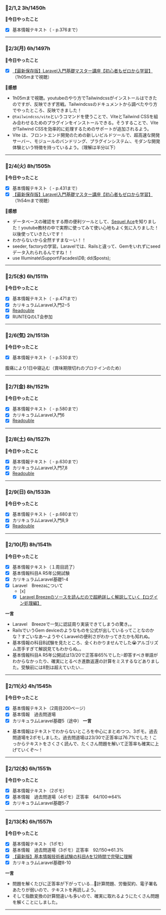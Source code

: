 ### 🍓2/1,2  3h/1450h
**🐰今日やったこと**
- [x] 基本情報テキスト（ - p.376まで）
***
### 🍓2/3(月) 6h/1497h
**🐰今日やったこと**
- [x] [【最新保存版】Laravel入門基礎マスター講座【初心者もゼロから学習】
](https://www.youtube.com/watch?v=SXjrlVs5Tnk)（1h05mまで視聴）

**🐣感想**

- 1h05mまで視聴。youtubeのやり方でTailwindcssがインストールはできたのですが、反映できず苦戦。Tailwindcssのドキュメントから調べたやり方でやったところ、反映できました！
- `@tailwindcss/vite`というコマンドを使うことで、ViteとTailwind CSSを組み合わせるためのプラグインをインストールできる。そうすることで、ViteがTailwind CSSを効率的に処理するためのサポートが追加されるよう。
- Vite は、フロントエンド開発のための新しいビルドツールで、超高速な開発サーバー、モジュールのバンドリング、プラグインシステム:、モダンな開発体験という特徴を持っているよう。（理解は半分以下）
***
### 🍓2/4(火) 8h/1505h
**🐰今日やったこと**
- [x] 基本情報テキスト（ - p.431まで）
- [x] [【最新保存版】Laravel入門基礎マスター講座【初心者もゼロから学習】
](https://www.youtube.com/watch?v=SXjrlVs5Tnk)（1h54mまで視聴）

**🐣感想**

- データベースの確認をする際の便利ツールとして、[Sequel Ace](https://apps.apple.com/us/app/sequel-ace/id1518036000?ls=1)を知りました！youtube教材の中で実際に使ってみて使い心地もよく気に入りました！以後使っていきたいです！
- わからないから全然すすまなーい！！
- seeder, factoryの学習。Laravelでは、Railsと違って、Gemをいれずにseedデータ入れられるんですね！！
- use Illuminate\Support\Facades\DB; dd($posts);

***
### 🍓2/5(水) 6h/1511h
**🐰今日やったこと**
- [x] 基本情報テキスト（ - p.471まで）
- [x] カリキュラムLaravel入門2−5
- [x] [Readouble](https://readouble.com)
- [x] RUNTEQのLT会参加

***
### 🍓2/6(気) 2h/1513h
**🐰今日やったこと**
- [x] 基本情報テキスト（ - p.530まで）

腹痛により1日中寝込む（賞味期限切れのプロテインのため）

***
### 🍓2/7(金) 8h/1521h
**🐰今日やったこと**
- [x] 基本情報テキスト（ - p.580まで）
- [x] カリキュラムLaravel入門6
- [x] [Readouble](https://readouble.com)
***
### 🍓2/8(土) 6h/1527h
**🐰今日やったこと**
- [x] 基本情報テキスト（ - p.630まで）
- [x] カリキュラムLaravel入門7,8
- [x] [Readouble](https://readouble.com)
***
### 🍓2/9(日) 6h/1533h
**🐰今日やったこと**
- [x] 基本情報テキスト（ - p.680まで）
- [x] カリキュラムLaravel入門8,9
- [x] [Readouble](https://readouble.com)
***
### 🍓2/10(月) 8h/1541h
**🐰今日やったこと**
- [x] 基本情報テキスト（１周目読了）
- [x] 基本情報科目A R5年公開試験
- [x] カリキュラムLaravel基礎1-4
- [x] Laravel　Breezaについて
  - [x] 
  - [x] [Laravel Breezeのソースを読んだので超絶詳しく解説していく【ログイン処理編】](https://zenn.dev/yskn_sid25/articles/5ac107b0f1cd7d)

**一言**
- Laravel　Breezeで一気に認証周り実装できてしまうの驚き。。
- RailsでいうGem deviceのようなものを公式が出しているってことなのかな？すごいなあ〜ようやくLaravelの便利さがわかってきたかも知れぬ。
- 基本情報の科目B試験を見たところ、全くわかりませんでした😭アルゴリズム苦手すぎて解説見てもわからぬ。。
- 基本情報科目A R5年公開試は13/20で正答率65%でした💦即答すべき単語がわからなかったり、確実にとるべき進数返還の計算をミスするなどありました。受験前には8割は超えていたい…
***
### 🍓2/11(火) 4h/1545h
**🐰今日やったこと**
- [x] 基本情報テキスト（2周目200ページ）
- [x] 基本情報　過去問道場
- [x] カリキュラムLaravel基礎5（途中）
**一言**
- 基本情報はテキストでわからないところを中心にまとめつつ、3ポモ。過去問道場を2ポモしました。過去問道場は23/30で正答率は76.7%でした！こっからテキストをさくさく読んで、たくさん問題を解いて正答率も確実に上げていくぞ〜！
***
### 🍓2/12(水) 6h/1551h
**🐰今日やったこと**
- [x] 基本情報テキスト（2ポモ）
- [x] 基本情報　過去問道場（4ポモ）正答率　64/100=>64%
- [x] カリキュラムLaravel基礎5-7
***
### 🍓2/13(木) 6h/1557h
**🐰今日やったこと**
- [x] 基本情報テキスト（1ポモ）
- [x] 基本情報　過去問道場（3ポモ）正答率　92/150=>61.3%
- [x] [【最新版】基本情報技術者試験の科目Aを12時間で完璧に理解](https://www.youtube.com/watch?v=oqaBEnhIxk0)
- [x] カリキュラムLaravel基礎8-10

**一言**
- 問題を解くたびに正答率が下がっている…👀計算問題、労働契約、電子署名あたりが弱いので、テキストを再読しよう。
- そして指数変換の計算間違いも多いので、確実に取れるようにたくさん問題を解くことにしました。
***
